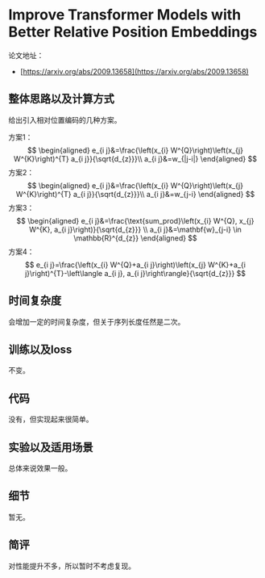 # Improve Transformer Models with Better Relative Position Embeddings

论文地址：

- [https://arxiv.org/abs/2009.13658](https://arxiv.org/abs/2009.13658)



## 整体思路以及计算方式

给出引入相对位置编码的几种方案。

方案1：
$$
\begin{aligned}
e_{i j}&=\frac{\left(x_{i} W^{Q}\right)\left(x_{j} W^{K}\right)^{T} a_{i j}}{\sqrt{d_{z}}}\\
a_{i j}&=w_{|j-i|}
\end{aligned}
$$
方案2：
$$
\begin{aligned}
e_{i j}&=\frac{\left(x_{i} W^{Q}\right)\left(x_{j} W^{K}\right)^{T} a_{i j}}{\sqrt{d_{z}}}\\
a_{i j}&=w_{j-i}
\end{aligned}
$$
方案3：
$$
\begin{aligned}
e_{i j}&=\frac{\text{sum_prod}\left(x_{i} W^{Q}, x_{j} W^{K}, a_{i j}\right)}{\sqrt{d_{z}}} \\
a_{i j}&=\mathbf{w}_{j-i} \in \mathbb{R}^{d_{z}}
\end{aligned}
$$
方案4：
$$
e_{i j}=\frac{\left(x_{i} W^{Q}+a_{i j}\right)\left(x_{j} W^{K}+a_{i j}\right)^{T}-\left\langle a_{i j}, a_{i j}\right\rangle}{\sqrt{d_{z}}}
$$


## 时间复杂度

会增加一定的时间复杂度，但关于序列长度任然是二次。



## 训练以及loss

不变。



## 代码

没有，但实现起来很简单。



## 实验以及适用场景

总体来说效果一般。



## 细节

暂无。



## 简评

对性能提升不多，所以暂时不考虑复现。